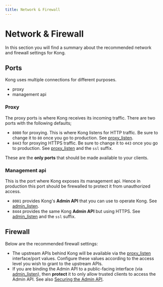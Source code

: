```yaml
---
title: Network & Firewall
---
```


# Network & Firewall

In this section you will find a summary about the recommended network and firewall settings for Kong.

## Ports

Kong uses multiple connections for different purposes.

* proxy 
* management api


### Proxy

The proxy ports is where Kong receives its incoming traffic. There are two ports with the following defaults;

* `8000` for proxying. This is where Kong listens for HTTP traffic. Be sure to change it to `80` once you go to production. See [proxy_listen].
* `8443` for proxying HTTPS traffic. Be sure to change it to `443` once you go to production. See [proxy_listen] and the `ssl` suffix.

These are the **only ports** that should be made available to your clients.

### Management api

This is the port where Kong exposes its management api. Hence in production this port should be firewalled to protect
it from unauthorized access.

* `8001` provides Kong's **Admin API** that you can use to operate Kong. See [admin_listen].
* `8444` provides the same Kong **Admin API** but using HTTPS. See [admin_listen] and the `ssl` suffix.

## Firewall

Below are the recommended firewall settings:

* The upstream APIs behind Kong will be available via the [proxy_listen] interface/port values.
  Configure these values according to the access level you wish to grant to the upstream APIs.
* If you are binding the Admin API to a public-facing interface (via [admin_listen]), then **protect** it to only allow trusted clients to access the Admin API.
  See also [Securing the Admin API][secure_admin_api].


[proxy_listen]: /docs/{{page.kong_version}}/configuration/#proxy_listen
[admin_listen]: /docs/{{page.kong_version}}/configuration/#admin_listen
[secure_admin_api]: /docs/{{page.kong_version}}/secure-admin-api

